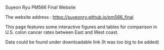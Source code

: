 Suyeon Ryu PM566 Final Website

The website address : https://suyeonry.github.io/pm566_final

This page features some interactive figures and tables for comparison in U.S. colon cancer rates between East and West coast. 

Data could be found under downloadable link (It was too big to be added)
